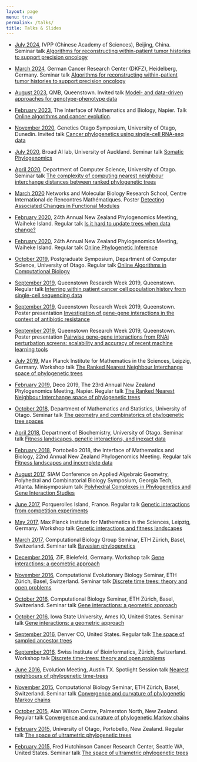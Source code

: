 ```yaml
---
layout: page
menu: true
permalink: /talks/
title: Talks & Slides
---
```



- [July 2024](http://www.ivpp.ac.cn/), IVPP (Chinese Academy of Sciences), Beijing, China.
  Seminar talk [Algorithms for reconstructing within-patient tumor histories to support precision oncology](2024_Beijing_Alex)

- [March 2024](https://www.dkfz.de/en/dkfz/index.html), German Cancer Research Center (DKFZ), Heidelberg, Germany.
  Seminar talk [Algorithms for reconstructing within-patient tumor histories to support precision oncology](2024_DKFZ_Alex)

- [August 2023](https://www.queenstownresearchweek.org/qmb-2023/), QMB, Queenstown.
  Invited talk [Model- and data-driven approaches for genotype-phenotype data](2023_QMB_Alex)

- [February 2023](https://www.canterbury.ac.nz/engineering/schools/mathematics-statistics/our-research/bio/events/deco-23/), The Interface of Mathematics and Biology, Napier.
  Talk [Online algorithms and cancer evolution](https://docs.google.com/presentation/d/1Q2B8anBZYCj5JIDJ7YHe0-PX7GGGp9UtrBRpIDNkCCM/).

- [November 2020](https://blogs.otago.ac.nz/go/events/#GO%20Zoom%20Symposium), Genetics Otago Symposium, University of Otago, Dunedin.
  Invited talk [Cancer phylogenetics using single-cell RNA-seq data](2020_GO_Moravec.pdf)

- [July 2020](https://www.auckland.ac.nz/en/news/2020/04/21/AI-for-every-day-and-the-end-of-work.html), Broad AI lab, University of Auckland.
  Seminar talk [Somatic Phylogenomics](2020_Auckland_Broad_AI)

- [April 2020](https://www.cs.otago.ac.nz/seminars/home.html), Department of Computer Science, University of Otago.
  Seminar talk [The complexity of computing nearest neighbour interchange distances between ranked phylogenetic trees](2020_CS_Otago_Lena.pdf)

- [March 2020](https://conferences.cirm-math.fr/2305.html) Networks and Molecular Biology Research School, Centre International de Rencontres Mathématiques.
  Poster [Detecting Associated Changes in Functional Modules](2020_Marseille_Kieran.pdf)

- [February 2020](https://uoaevents.eventsair.com/annual-nz-phylogenomics-meeting-2020/standard-reg/Site/Register), 24th Annual New Zealand Phylogenomics Meeting, Waiheke Island.
  Regular talk [Is it hard to update trees when data change?](2020_phyloNZ_Waiheke)

- [February 2020](https://uoaevents.eventsair.com/annual-nz-phylogenomics-meeting-2020/standard-reg/Site/Register), 24th Annual New Zealand Phylogenomics Meeting, Waiheke Island.
  Regular talk [Online Phylogenetic Inference](2020_phyloNZ_Lena.pdf)

- [October 2019](https://www.otago.ac.nz/computer-science/index.html), Postgraduate Symposium, Department of Computer Science, University of Otago.
  Regular talk [Online Algorithms in Computational Biology](2020_Postgrad_Symposium_Lena.pdf)

- [September 2019](https://www.queenstownresearchweek.org/), Queenstown Research Week 2019, Queenstown.
  Regular talk [Inferring within patient cancer cell population history from single-cell sequencing data](MoravecQRW2019.pdf)

- [September 2019](https://www.queenstownresearchweek.org/), Queenstown Research Week 2019, Queenstown.
  Poster presentation [Investigation of gene-gene interactions in the context of antibiotic resistance](2019_QRW_Astra.pdf)

- [September 2019](https://www.queenstownresearchweek.org/), Queenstown Research Week 2019, Queenstown.
  Poster presentation [Pairwise gene-gene interactions from RNAi perturbation screens: scalability and accuracy of recent machine learning tools](2019_QRW_Kieran.pdf)

- [July 2019](https://www.mis.mpg.de/nlalg/research.html), Max Planck Institute for Mathematics in the Sciences, Leipzig, Germany.
  Workshop talk [The Ranked Nearest Neighbour Interchange space of phylogenetic trees](2019_Leipzig_MPI_Lena.pdf)

- [February 2019](https://www.canterbury.ac.nz/engineering/schools/mathematics-statistics/research/bio/events/deco-2019/), Deco 2019, The 23rd Annual New Zealand Phylogenomics Meeting, Napier.
  Regular talk [The Ranked Nearest Neighbour Interchange space of phylogenetic trees](2019_NZPGM.pdf)

- [October 2018](http://www.maths.otago.ac.nz/?events_seminararchives=P1), Department of Mathematics and Statistics, University of Otago.
  Seminar talk [The geometry and combinatorics of phylogenetic tree spaces](2018_Otago_Maths)

- [April 2018](https://www.otago.ac.nz/biochemistry/news/events/otago683209.html), Department of Biochemistry, University of Otago.
  Seminar talk [Fitness landscapes, genetic interactions, and inexact data](2018_Otago_Biochem)

- [February 2018](http://www.canterbury.ac.nz/engineering/schools/mathematics-statistics/research/bio/events/portobello-2018/), Portobello 2018, the Interface of Mathematics and Biology, 22nd Annual New Zealand Phylogenomics Meeting.
  Regular talk [Fitness landscapes and incomplete data](2018_Portobello)

- [August 2017](https://www.siam.org/meetings/ag17/), SIAM Conference on Applied Algebraic Geometry, Polyhedral and Combinatorial Biology Symposium, Georgia Tech, Atlanta.
  Minisymposium talk [Polyhedral Complexes in Phylogenetics and Gene Interaction Studies](2017_SIAM_AG)

- [June 2017](http://www.lirmm.fr/mceb2017/), Porquerolles Island, France.
  Regular talk [Genetic interactions from competition experiments](2017_MCEB)

- [May 2017](https://www.mis.mpg.de/calendar/conferences/2017/interalg.html), Max Planck Institute for Mathematics in the Sciences, Leipzig, Germany.
  Workshop talk [Genetic interactions and fitness landscapes](2017_Leipzig_MPI)

- [March 2017](https://www.bsse.ethz.ch/cbg), Computational Biology Group Seminar, ETH Zürich, Basel, Switzerland.
  Seminar talk [Bayesian phylogenetics](2017_March_ETH_CBG)

- [December 2016](http://www.uni-bielefeld.de/ZIF/KG/2016GeneRegulation/Events/), ZiF, Bielefeld, Germany.
  Workshop talk [Gene interactions: a geometric approach](2016_ZiF)

- [November 2016](https://www.bsse.ethz.ch/cevo), Computational Evolutionary Biology Seminar, ETH Zürich, Basel, Switzerland.
  Seminar talk [Discrete time trees: theory and open problems](2016_ETH_CEB)

- [October 2016](https://www.bsse.ethz.ch/cbg), Computational Biology Seminar, ETH Zürich, Basel, Switzerland.
  Seminar talk [Gene interactions: a geometric approach](2016_ETH_CBG)

- [October 2016](http://phyloworks.org/), Iowa State University, Ames IO, United States.
  Seminar talk [Gene interactions: a geometric approach](2016_ISU)

- [September 2016](http://community.geosociety.org/gsa2016/home), Denver CO, United States.
  Regular talk [The space of sampled ancestor trees](2016_GSA.pdf)

- [September 2016](http://www.sib.swiss/), Swiss Institute of Bioinformatics, Zürich, Switzerland.
  Workshop talk [Discrete time-trees: theory and open problems](2016_PhyloSIB)

- [June 2016](http://www.evolutionmeetings.org/special-talks.html), Evolution Meeting, Austin TX.
  Spotlight Session talk [Nearest neighbours of phylogenetic time-trees](2016_Evolution.pdf)

- [November 2015](https://www.bsse.ethz.ch/cbg), Computational Biology Seminar, ETH Zürich, Basel, Switzerland.
  Seminar talk [Convergence and curvature of phylogenetic Markov chains](2015_ETH.pdf)

- [October 2015](http://www.allanwilsoncentre.ac.nz/), Alan Wilson Centre, Palmerston North, New Zealand.
  Regular talk [Convergence and curvature of phylogenetic Markov chains](2015_AWC.pdf)

- [February 2015](http://www.math.canterbury.ac.nz/bio/events/portobello2015/), University of Otago, Portobello, New Zealand.
  Regular talk [The space of ultrametric phylogenetic trees](2015_NZPGM.pdf)

- [February 2015](http://matsen.fhcrc.org), Fred Hutchinson Cancer Research Center, Seattle WA, United States.
  Seminar talk [The space of ultrametric phylogenetic trees](2015_Hutch.pdf)
